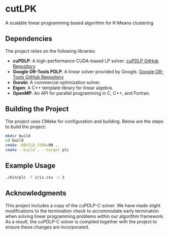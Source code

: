 # cutLPK
A scalable linear programming based algorithm for K-Means clustering

## Dependencies

The project relies on the following libraries:

- **cuPDLP**: A high-performance CUDA-based LP solver. [cuPDLP GitHub Repository](https://github.com/COPT-Public/cuPDLP-C)
- **Google OR-Tools PDLP**: A linear solver provided by Google. [Google OR-Tools GitHub Repository](https://github.com/google/or-tools)
- **Gurobi**: A commercial optimization solver.
- **Eigen**: A C++ template library for linear algebra.
- **OpenMP**: An API for parallel programming in C, C++, and Fortran.

## Building the Project

The project uses CMake for configuration and building. Below are the steps to build the project:

   ```bash
   mkdir build
   cd build
   cmake -DBUILD_CUDA=ON ..
   cmake --build . --target plc
   ```

## Example Usage
   ```bash
   ./bin/plc -f iris.csv -c 3
   ```

## Acknowledgments

This project includes a copy of the cuPDLP-C solver. We have made slight modifications to the termination check to accommodate early termination when solving linear programming problems within our algorithm framework. As a result, the cuPDLP-C solver is compiled together with the project to ensure these changes are incorporated.
